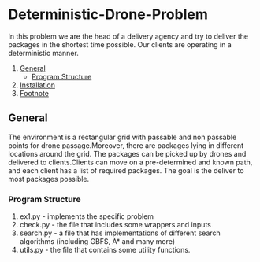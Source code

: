 # Deterministic-Drone-Problem
In this problem we are the head of a delivery agency and try to deliver the packages in the shortest time possible. Our clients are operating in a deterministic manner.

1. [General](#General)
    - [Program Structure](https://github.com/elaysason/Deterministic-Drone-Problem/blob/main/README.md#program-structure)  
2. [Installation](#Installation)
4. [Footnote](#footnote)

## General
The environment is a rectangular grid with passable and non passable points for drone passage.Moreover, there are packages lying in different locations
around the grid. The packages can be picked up by drones and delivered to clients.Clients can move on a pre-determined and known path, and each client has a list of required
packages. The goal is the deliver to most packages possible.
### Program Structure

1. ex1.py - implements the specific problem
2. check.py - the file that includes some wrappers and inputs
3. search.py - a file that has implementations of different search algorithms (including
GBFS, A* and many more)
4. utils.py - the file that contains some utility functions.
